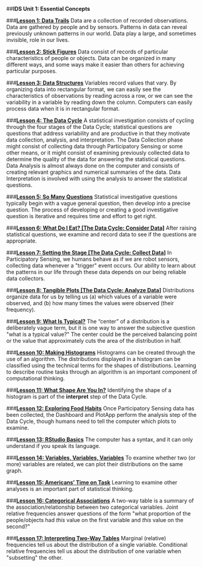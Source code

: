 ##**IDS Unit 1: Essential Concepts**

###**<u>[Lesson 1: Data Trails](lesson1.md)</u>**
Data are a collection of recorded observations. Data are gathered by people and by sensors.
Patterns in data can reveal previously unknown patterns in our world. Data play a large, and
sometimes invisible, role in our lives.

###**<u>[Lesson 2: Stick Figures](lesson2.md)</u>**
Data consist of records of particular characteristics of people or objects. Data can be organized in
many different ways, and some ways make it easier than others for achieving particular purposes.

###**<u>[Lesson 3: Data Structures](lesson3.md)</u>**
Variables record values that vary. By organizing data into rectangular format, we can easily see
the characteristics of observations by reading across a row, or we can see the variability in a
variable by reading down the column. Computers can easily process data when it is in
rectangular format.

###**<u>[Lesson 4: The Data Cycle](lesson4.md)</u>**
A statistical investigation consists of cycling through the four stages of the Data Cycle; statistical
questions are questions that address variability and are productive in that they motivate data
collection, analysis, and interpretation. The Data Collection phase might consist of collecting data
through Participatory Sensing or some other means, or it might consist of examining previously
collected data to determine the quality of the data for answering the statistical questions. Data
Analysis is almost always done on the computer and consists of creating relevant graphics and
numerical summaries of the data. Data Interpretation is involved with using the analysis to answer
the statistical questions.

###**<u>[Lesson 5: So Many Questions](lesson5.md)</u>**
Statistical investigative questions typically begin with a vague general question, then develop into a precise question. The process of developing or creating a good investigative question is iterative and requires time and effort to get right.

###**<u>[Lesson 6: What Do I Eat? [The Data Cycle: Consider Data]](lesson6.md)</u>**
After raising statistical questions, we examine and record data to see if the questions are
appropriate.

###**<u>[Lesson 7: Setting the Stage [The Data Cycle: Collect Data]](lesson7.md)</u>**
In Participatory Sensing, we humans behave as if we are robot sensors, collecting data whenever
a "trigger" event occurs. Our ability to learn about the patterns in our life through these data
depends on our being reliable data collectors.

###**<u>[Lesson 8: Tangible Plots [The Data Cycle: Analyze Data]](lesson8.md)</u>**
Distributions organize data for us by telling us (a) which values of a variable were observed, and
(b) how many times the values were observed (their frequency).

###**<u>[Lesson 9: What Is Typical?](lesson9.md)</u>**
The “center” of a distribution is a deliberately vague term, but it is one way to answer the
subjective question "what is a typical value?" The center could be the perceived balancing point
or the value that approximately cuts the area of the distribution in half.

###**<u>[Lesson 10: Making Histograms](lesson10.md)</u>**
Histograms can be created through the use of an algorithm. The distributions displayed in a
histogram can be classified using the technical terms for the shapes of distributions. Learning to
describe routine tasks through an algorithm is an important component of computational thinking.

###**<u>[Lesson 11: What Shape Are You In?](lesson11.md)</u>**
Identifying the shape of a histogram is part of the **interpret** step of the Data Cycle.

###**<u>[Lesson 12: Exploring Food Habits](lesson12.md)</u>**
Once Participatory Sensing data has been collected, the Dashboard and PlotApp perform the
analysis step of the Data Cycle, though humans need to tell the computer which plots to examine.

###**<u>[Lesson 13: RStudio Basics](lesson13.md)</u>**
The computer has a syntax, and it can only understand if you speak its language.

###**<u>[Lesson 14: Variables, Variables, Variables](lesson14.md)</u>**
To examine whether two (or more) variables are related, we can plot their distributions on the
same graph.

###**<u>[Lesson 15: Americans’ Time on Task](lesson15.md)</u>**
Learning to examine other analyses is an important part of statistical thinking.

###**<u>[Lesson 16: Categorical Associations](lesson16.md)</u>**
A two-way table is a summary of the association/relationship between two categorical variables.
Joint relative frequencies answer questions of the form "what proportion of the people/objects had
*this* value on the first variable and *this* value on the second?"

###**<u>[Lesson 17: Interpreting Two-Way Tables](lesson17.md)</u>**
Marginal (relative) frequencies tell us about the distribution of a single variable. Conditional
relative frequencies tell us about the distribution of one variable when "subsetting" the other.